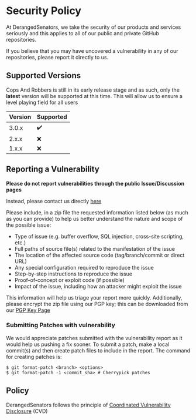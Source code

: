 # Security Policy
At DerangedSenators, we take the security of our products and services seriously and this applies to all of our public and private GitHub repositories.

If you believe that you may have uncovered a vulnerability in any of our repositories, please report it directly to us.
## Supported Versions

Cops And Robbers is still in its early release stage and as such, only the **latest** version will be supported at this time.
This will allow us to ensure a level playing field for all users

| Version | Supported          |
| ------- | ------------------ |
| 3.0.x   | :heavy_check_mark: |
| 2.x.x   | :x:                |
| 1.x.x   | :x:                |

## Reporting a Vulnerability
**Please do not report vulnerabilities through the public Issue/Discussion pages**

Instead, please contact us directly [here](https://www.copsandrobbers.co.uk/security/cvd)

Please include, in a zip file the requested information listed below (as much as you can provide) to help us better understand the nature and scope of the possible issue:

* Type of issue (e.g. buffer overflow, SQL injection, cross-site scripting, etc.)
* Full paths of source file(s) related to the manifestation of the issue
* The location of the affected source code (tag/branch/commit or direct URL)
* Any special configuration required to reproduce the issue
* Step-by-step instructions to reproduce the issue
* Proof-of-concept or exploit code (if possible)
* Impact of the issue, including how an attacker might exploit the issue

This information will help us triage your report more quickly.
Additionally, please encrypt the zip file using our PGP key; this can be downloaded from our [PGP Key Page](https://www.copsandrobbers.co.uk/security/pgp)
### Submitting Patches with vulnerability
We would appreciate patches submitted with the vulnerability report as it would help us pushing a fix sooner. To submit a patch, make a local commit(s) and then create patch files to include in the report. The command for creating patches is:
```
$ git format-patch <branch> <options> 
$ git format-patch -1 <commit_sha> # Cherrypick patches
```

## Policy
DerangedSenators follows the principle of [Coordinated Vulnerability Disclosure](https://apps.dtic.mil/sti/pdfs/AD1046659.pdf) (CVD)
